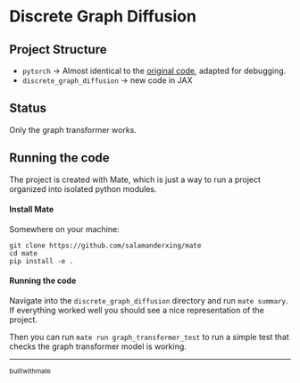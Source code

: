# Discrete Graph Diffusion

## Project Structure

- `pytorch` $\rightarrow$ Almost identical to the [original code](https://github.com/cvignac/DiGress), adapted for debugging.
- `discrete_graph_diffusion` $\rightarrow$ new code in JAX

## Status

Only the graph transformer works.

## Running the code

The project is created with Mate, which is just a way to run a project organized into isolated python modules.

#### Install Mate

Somewhere on your machine:
```
git clone https://github.com/salamanderxing/mate
cd mate
pip install -e .
```

#### Running the code
Navigate into the `discrete_graph_diffusion` directory and run `mate summary`. If everything worked well you should see a nice representation of the project. 

Then you can run `mate run graph_transformer_test` to run a simple test that checks the graph transformer model is working.

---

<small>builtwithmate</small>
